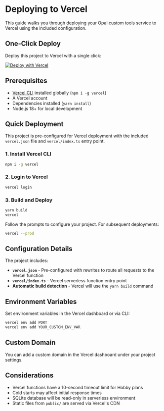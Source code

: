 # Deploying to Vercel

This guide walks you through deploying your Opal custom tools service to Vercel using the included configuration.

## One-Click Deploy

Deploy this project to Vercel with a single click:

[![Deploy with Vercel](https://vercel.com/button)](https://vercel.com/new/clone?repository-url=https%3A%2F%2Fgithub.com%2Fyour-username%2Fopal-custom-tools&project-name=opal-custom-tools&repository-name=opal-custom-tools)

## Prerequisites

- [Vercel CLI](https://vercel.com/cli) installed globally (`npm i -g vercel`)
- A Vercel account
- Dependencies installed (`yarn install`)
- Node.js 18+ for local development

## Quick Deployment

This project is pre-configured for Vercel deployment with the included `vercel.json` file and `vercel/index.ts` entry point.

### 1. Install Vercel CLI

```bash
npm i -g vercel
```

### 2. Login to Vercel

```bash
vercel login
```

### 3. Build and Deploy

```bash
yarn build
vercel
```

Follow the prompts to configure your project. For subsequent deployments:

```bash
vercel --prod
```

## Configuration Details

The project includes:

- **`vercel.json`** - Pre-configured with rewrites to route all requests to the Vercel function
- **`vercel/index.ts`** - Vercel serverless function entry point
- **Automatic build detection** - Vercel will use the `yarn build` command

## Environment Variables

Set environment variables in the Vercel dashboard or via CLI:

```bash
vercel env add PORT
vercel env add YOUR_CUSTOM_ENV_VAR
```

## Custom Domain

You can add a custom domain in the Vercel dashboard under your project settings.

## Considerations

- Vercel functions have a 10-second timeout limit for Hobby plans
- Cold starts may affect initial response times
- SQLite database will be read-only in serverless environment
- Static files from `public/` are served via Vercel's CDN
